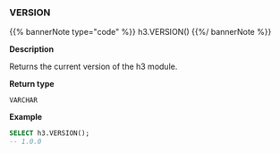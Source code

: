 ### VERSION

{{% bannerNote type="code" %}}
h3.VERSION()
{{%/ bannerNote %}}

**Description**

Returns the current version of the h3 module.

**Return type**

`VARCHAR`

**Example**

```sql
SELECT h3.VERSION();
-- 1.0.0
```